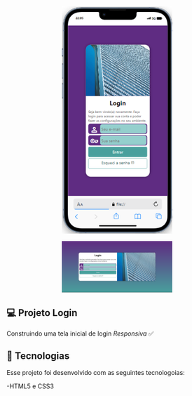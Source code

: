 <p style="text-align: center">
    <img alt="projeto rocketseat" src="imagens/phone.png" width="50%">
</p>
<p style="text-align: center">
    <img alt="projeto rocketseat" src="imagens/desk.png" width="50%">
</p>

## 💻 Projeto Login
Construindo uma tela inicial de login *Responsiva* ✅

## 🚀 Tecnologias
Esse projeto foi desenvolvido com as seguintes tecnologoias:

-HTML5 e CSS3

